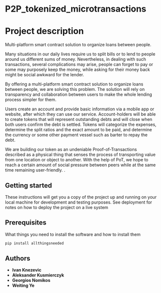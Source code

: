 # P2P_tokenized_microtransactions

# Project description 

Multi-platform smart contract solution to organize loans between people.

Many situations in our daily lives require us to split bills or to lend to people around us different sums of money. Nevertheless, in dealing with such transactions, several complications may arise, people can forget to pay or some may purposely keep the money, while asking for their money back might be social awkward for the lender.

By offering a multi-platform smart contract solution to organize loans between people, we are solving this problem. The solution will rely on transparency and collaboration between users to make the whole lending process simpler for them.

Users create an account and provide basic information via a mobile app or website, after which they can use our service. Account-holders will be able to create tokens that will represent outstanding debts and will close when both users confirm the debt is settled. Tokens will categorize the expenses, determine the split ratios and the exact amount to be paid, and determine the currency or some other payment vessel such as barter to repay the debt. 

We are building our token as an undeniable Proof-of-Transactions described as a physical thing that senses the process of transporting value from one location or object to another. With the help of PoT, we hope to reach a certain amount of social pressure between peers while at the same time remaining user-friendly.
.







## Getting started

These instructions will get you a copy of the project up and running on your local machine for development and testing purposes. See deployment for notes on how to deploy the project on a live system


## Prerequisites

What things you need to install the software and how to install them

```bash
pip install allthingsneeded
```
## Authors

* **Ivan Knezevic**
* **Aleksander Kusmierczyk**
* **Georgios Nomikos**
* **Weiting Ye**

